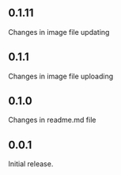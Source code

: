 ## 0.1.11
Changes in image file updating
## 0.1.1
Changes in image file uploading
## 0.1.0
Changes in readme.md file
## 0.0.1
Initial release.